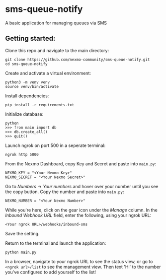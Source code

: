 # sms-queue-notify
A basic application for managing queues via SMS

## Getting started:

Clone this repo and navigate to the main directory:
```
git clone https://github.com/nexmo-community/sms-queue-notify.git
cd sms-queue-notify
```
Create and activate a virtual environment:
```
python3 -m venv venv
source venv/bin/activate
```
Install dependencies:
```
pip install -r requirements.txt
```
Initialize database:
```
python
>>> from main import db
>>> db.create_all()
>>> quit()
```
Launch ngrok on port 500 in a seperate terminal:
```
ngrok http 5000
```
From the Nexmo Dashboard, copy Key and Secret and paste into `main.py`:
```
NEXMO_KEY = "<Your Nexmo Key>"
NEXMO_SECRET = "<Your Nexmo Secret>"
```
Go to *Numbers* -> *Your numbers* and hover over your number until you see the copy button. Copy the number and paste into `main.py`:
```
NEXMO_NUMBER = "<Your Nexmo Number>"
```
While you're here,  click on the gear icon under the *Manage* column. In the *Inbound Webhook URL* field, enter the following, using your ngrok URL:
```
<Your ngrok URL>/webhooks/inbound-sms
```
Save the setting.

Return to the terminal and launch the application:
```
python main.py
```
In a browser, navigate to your ngrok URL to see the status view, or go to `<ngrok url>/list` to see the management view. Then text 'Hi' to the number you've configured to add yourself to the list!




